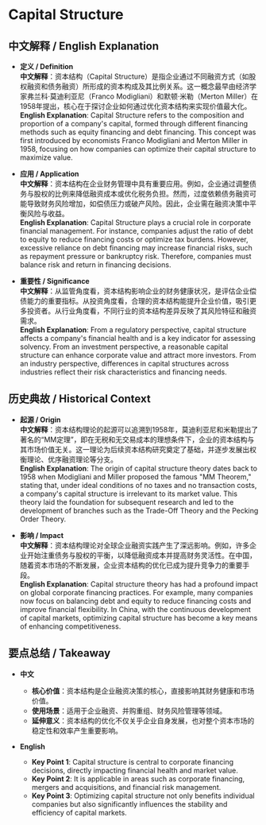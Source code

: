 # Capital Structure

## 中文解释 / English Explanation

* **定义 / Definition**  
  **中文解释**：资本结构（Capital Structure）是指企业通过不同融资方式（如股权融资和债务融资）所形成的资本构成及其比例关系。这一概念最早由经济学家弗兰科·莫迪利亚尼（Franco Modigliani）和默顿·米勒（Merton Miller）在1958年提出，核心在于探讨企业如何通过优化资本结构来实现价值最大化。  
  **English Explanation**: Capital Structure refers to the composition and proportion of a company's capital, formed through different financing methods such as equity financing and debt financing. This concept was first introduced by economists Franco Modigliani and Merton Miller in 1958, focusing on how companies can optimize their capital structure to maximize value.

* **应用 / Application**  
  **中文解释**：资本结构在企业财务管理中具有重要应用。例如，企业通过调整债务与股权的比例来降低融资成本或优化税务负担。然而，过度依赖债务融资可能导致财务风险增加，如偿债压力或破产风险。因此，企业需在融资决策中平衡风险与收益。  
  **English Explanation**: Capital Structure plays a crucial role in corporate financial management. For instance, companies adjust the ratio of debt to equity to reduce financing costs or optimize tax burdens. However, excessive reliance on debt financing may increase financial risks, such as repayment pressure or bankruptcy risk. Therefore, companies must balance risk and return in financing decisions.

* **重要性 / Significance**  
  **中文解释**：从监管角度看，资本结构影响企业的财务健康状况，是评估企业偿债能力的重要指标。从投资角度看，合理的资本结构能提升企业价值，吸引更多投资者。从行业角度看，不同行业的资本结构差异反映了其风险特征和融资需求。  
  **English Explanation**: From a regulatory perspective, capital structure affects a company's financial health and is a key indicator for assessing solvency. From an investment perspective, a reasonable capital structure can enhance corporate value and attract more investors. From an industry perspective, differences in capital structures across industries reflect their risk characteristics and financing needs.

## 历史典故 / Historical Context

* **起源 / Origin**  
  **中文解释**：资本结构理论的起源可以追溯到1958年，莫迪利亚尼和米勒提出了著名的“MM定理”，即在无税和无交易成本的理想条件下，企业的资本结构与其市场价值无关。这一理论为后续资本结构研究奠定了基础，并逐步发展出权衡理论、优序融资理论等分支。  
  **English Explanation**: The origin of capital structure theory dates back to 1958 when Modigliani and Miller proposed the famous "MM Theorem," stating that, under ideal conditions of no taxes and no transaction costs, a company's capital structure is irrelevant to its market value. This theory laid the foundation for subsequent research and led to the development of branches such as the Trade-Off Theory and the Pecking Order Theory.

* **影响 / Impact**  
  **中文解释**：资本结构理论对全球企业融资实践产生了深远影响。例如，许多企业开始注重债务与股权的平衡，以降低融资成本并提高财务灵活性。在中国，随着资本市场的不断发展，企业资本结构的优化已成为提升竞争力的重要手段。  
  **English Explanation**: Capital structure theory has had a profound impact on global corporate financing practices. For example, many companies now focus on balancing debt and equity to reduce financing costs and improve financial flexibility. In China, with the continuous development of capital markets, optimizing capital structure has become a key means of enhancing competitiveness.

## 要点总结 / Takeaway

* **中文**  
  - **核心价值**：资本结构是企业融资决策的核心，直接影响其财务健康和市场价值。  
  - **使用场景**：适用于企业融资、并购重组、财务风险管理等领域。  
  - **延伸意义**：资本结构的优化不仅关乎企业自身发展，也对整个资本市场的稳定性和效率产生重要影响。

* **English**  
  - **Key Point 1**: Capital structure is central to corporate financing decisions, directly impacting financial health and market value.  
  - **Key Point 2**: It is applicable in areas such as corporate financing, mergers and acquisitions, and financial risk management.  
  - **Key Point 3**: Optimizing capital structure not only benefits individual companies but also significantly influences the stability and efficiency of capital markets.